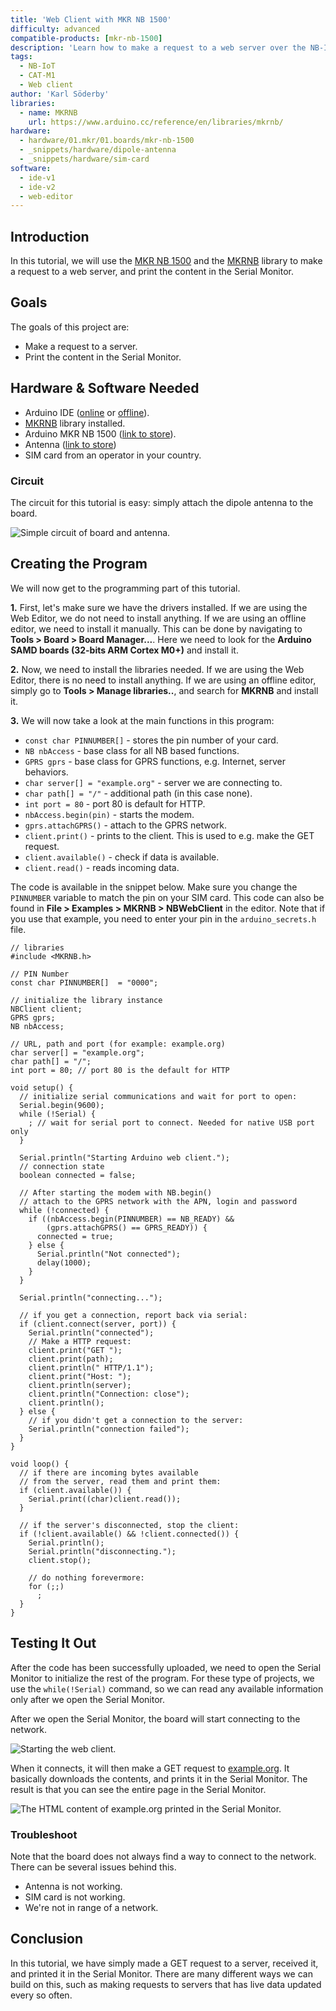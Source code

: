 ```yaml
---
title: 'Web Client with MKR NB 1500'
difficulty: advanced
compatible-products: [mkr-nb-1500]
description: 'Learn how to make a request to a web server over the NB-IoT / CAT-M1 network.'
tags: 
  - NB-IoT
  - CAT-M1
  - Web client
author: 'Karl Söderby'
libraries: 
  - name: MKRNB
    url: https://www.arduino.cc/reference/en/libraries/mkrnb/
hardware:
  - hardware/01.mkr/01.boards/mkr-nb-1500
  - _snippets/hardware/dipole-antenna
  - _snippets/hardware/sim-card
software:
  - ide-v1
  - ide-v2
  - web-editor
---
```


## Introduction 

In this tutorial, we will use the [MKR NB 1500](https://store.arduino.cc/arduino-mkr-nb-1500-1413) and the [MKRNB](https://www.arduino.cc/en/Reference/MKRNB) library to make a request to a web server, and print the content in the Serial Monitor. 

## Goals

The goals of this project are:

- Make a request to a server.
- Print the content in the Serial Monitor.

## Hardware & Software Needed

- Arduino IDE ([online](https://create.arduino.cc/) or [offline](https://www.arduino.cc/en/main/software)).
- [MKRNB](https://www.arduino.cc/en/Reference/MKRNB) library installed. 
- Arduino MKR NB 1500 ([link to store](https://store.arduino.cc/arduino-mkr-nb-1500-1413)).
- Antenna ([link to store](https://store.arduino.cc/antenna))
- SIM card from an operator in your country.


### Circuit

The circuit for this tutorial is easy: simply attach the dipole antenna to the board.

![Simple circuit of board and antenna.](assets/MKRNB_T4_IMG01.png)



## Creating the Program

We will now get to the programming part of this tutorial. 

**1.** First, let's make sure we have the drivers installed. If we are using the Web Editor, we do not need to install anything. If we are using an offline editor, we need to install it manually. This can be done by navigating to **Tools > Board > Board Manager...**. Here we need to look for the **Arduino SAMD boards (32-bits ARM Cortex M0+)** and install it. 

**2.** Now, we need to install the libraries needed. If we are using the Web Editor, there is no need to install anything. If we are using an offline editor, simply go to **Tools > Manage libraries..**, and search for **MKRNB** and install it.

**3.** We will now take a look at the main functions in this program:

- `const char PINNUMBER[]` - stores the pin number of your card.
- `NB nbAccess` - base class for all NB based functions.
- `GPRS gprs` - base class for GPRS functions, e.g. Internet, server behaviors.
- `char server[] = "example.org"` - server we are connecting to.
- `char path[] = "/"` - additional path (in this case none).
- `int port = 80` - port 80 is default for HTTP.
- `nbAccess.begin(pin)` - starts the modem. 
- `gprs.attachGPRS()` - attach to the GPRS network.
- `client.print()` - prints to the client. This is used to e.g. make the GET request.
- `client.available()` - check if data is available.
- `client.read()` - reads incoming data.

The code is available in the snippet below. Make sure you change the `PINNUMBER` variable to match the pin on your SIM card. This code can also be found in **File > Examples > MKRNB > NBWebClient** in the editor. Note that if you use that example, you need to enter your pin in the `arduino_secrets.h` file. 

```arduino
// libraries
#include <MKRNB.h>

// PIN Number
const char PINNUMBER[]  = "0000";

// initialize the library instance
NBClient client;
GPRS gprs;
NB nbAccess;

// URL, path and port (for example: example.org)
char server[] = "example.org";
char path[] = "/";
int port = 80; // port 80 is the default for HTTP

void setup() {
  // initialize serial communications and wait for port to open:
  Serial.begin(9600);
  while (!Serial) {
    ; // wait for serial port to connect. Needed for native USB port only
  }

  Serial.println("Starting Arduino web client.");
  // connection state
  boolean connected = false;

  // After starting the modem with NB.begin()
  // attach to the GPRS network with the APN, login and password
  while (!connected) {
    if ((nbAccess.begin(PINNUMBER) == NB_READY) &&
        (gprs.attachGPRS() == GPRS_READY)) {
      connected = true;
    } else {
      Serial.println("Not connected");
      delay(1000);
    }
  }

  Serial.println("connecting...");

  // if you get a connection, report back via serial:
  if (client.connect(server, port)) {
    Serial.println("connected");
    // Make a HTTP request:
    client.print("GET ");
    client.print(path);
    client.println(" HTTP/1.1");
    client.print("Host: ");
    client.println(server);
    client.println("Connection: close");
    client.println();
  } else {
    // if you didn't get a connection to the server:
    Serial.println("connection failed");
  }
}

void loop() {
  // if there are incoming bytes available
  // from the server, read them and print them:
  if (client.available()) {
    Serial.print((char)client.read());
  }

  // if the server's disconnected, stop the client:
  if (!client.available() && !client.connected()) {
    Serial.println();
    Serial.println("disconnecting.");
    client.stop();

    // do nothing forevermore:
    for (;;)
      ;
  }
}
```

## Testing It Out

After the code has been successfully uploaded, we need to open the Serial Monitor to initialize the rest of the program. For these type of projects, we use the `while(!Serial)` command, so we can read any available information only after we open the Serial Monitor.

After we open the Serial Monitor, the board will start connecting to the network.

![Starting the web client.](assets/MKRNB_T4_IMG02.png)

When it connects, it will then make a GET request to [example.org](example.org). It basically downloads the contents, and prints it in the Serial Monitor. The result is that you can see the entire page in the Serial Monitor.

![The HTML content of example.org printed in the Serial Monitor.](assets/MKRNB_T4_IMG03.png)

### Troubleshoot

Note that the board does not always find a way to connect to the network. There can be several issues behind this.

- Antenna is not working.
- SIM card is not working.
- We're not in range of a network. 

## Conclusion

In this tutorial, we have simply made a GET request to a server, received it, and printed it in the Serial Monitor. There are many different ways we can build on this, such as making requests to servers that has live data updated every so often.  

